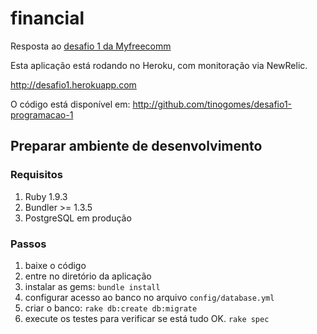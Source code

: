 # financial

Resposta ao [desafio 1 da Myfreecomm](https://github.com/myfreecomm/desafio-programacao-1)

Esta aplicação está rodando no Heroku, com monitoração via NewRelic.

<http://desafio1.herokuapp.com>

O código está disponível em: <http://github.com/tinogomes/desafio1-programacao-1>

## Preparar ambiente de desenvolvimento

### Requisitos

1. Ruby 1.9.3
1. Bundler >= 1.3.5
1. PostgreSQL em produção

### Passos 

1. baixe o código
1. entre no diretório da aplicação
1. instalar as gems: `bundle install`
1. configurar acesso ao banco no arquivo `config/database.yml`
1. criar o banco: `rake db:create db:migrate`
1. execute os testes para verificar se está tudo OK. `rake spec`
